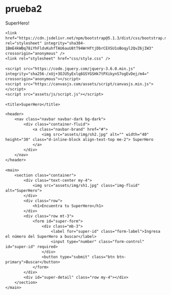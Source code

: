 # prueba2
SuperHero!
<!DOCTYPE html>
<html lang="es">

<head>
    <meta charset="UTF-8" />
    <meta http-equiv="X-UA-Compatible" content="IE=edge" />
    <meta name="viewport" content="width=device-width, initial-scale=1.0" />
    <link rel="shortcut icon" type="image/png" href="assets/img/favicon.ico" />
    <meta name="author" content="Juan Vega" />
    <meta name="description" content="#" />

    <link href="https://cdn.jsdelivr.net/npm/bootstrap@5.1.3/dist/css/bootstrap.min.css" rel="stylesheet" integrity="sha384-1BmE4kWBq78iYhFldvKuhfTAU6auU8tT94WrHftjDbrCEXSU1oBoqyl2QvZ6jIW3" crossorigin="anonymous" />
    <link rel="stylesheet" href="css/style.css" />

    <script src="https://code.jquery.com/jquery-3.6.0.min.js" integrity="sha256-/xUj+3OJU5yExlq6GSYGSHk7tPXikynS7ogEvDej/m4=" crossorigin="anonymous"></script>
    <script src="https://canvasjs.com/assets/script/canvasjs.min.js"></script>
    <script src="assets/js/script.js"></script>

    <title>SuperHero</title>
</head>

<body>

    <header>
        <nav class="navbar navbar-dark bg-dark">
            <div class="container-fluid">
                <a class="navbar-brand" href="#">
                    <img src="assets/img/sh2.jpg" alt="" width="40" height="30" class="d-inline-block align-text-top me-2"> SuperHero
                </a>
            </div>
        </nav>
    </header>

    <main>
        <section class="container">
            <div class="text-center my-4">
                <img src="assets/img/sh1.jpg" class="img-fluid" alt="SuperHero">
            </div>
            <div class="row">
                <h1>Encuentra tu SuperHero</h1>
            </div>
            <div class="row mt-3">
                <form id="super-form">
                    <div class="mb-3">
                        <label for="super-id" class="form-label">Ingresa el número del SuperHero a buscar</label>
                        <input type="number" class="form-control" id="super-id" required>
                    </div>
                    <button type="submit" class="btn btn-primary">Buscar</button>
                </form>
            </div>
            <div id="super-detail" class="row my-4"></div>
        </section>
    </main>
</body>

</html>
